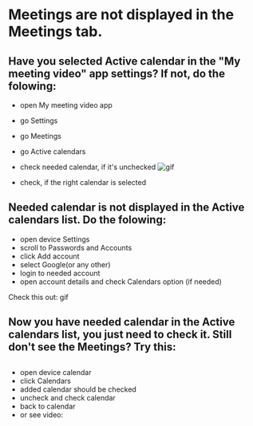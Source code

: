# Meetings are not displayed in the Meetings tab.

## Have you selected Active calendar in the "My meeting video" app settings? If not, do the folowing: 
* open My meeting video app
* go Settings
* go Meetings
* go Active calendars
* check needed calendar, if it's unchecked
![gif⁩⁩](gif_1556027024.gif)


* check, if the right calendar is selected

## Needed calendar is not displayed in the Active calendars list. Do the folowing:
* open device Settings
* scroll to Passwords and Accounts
* click Add account
* select Google(or any other)
* login to needed account 
* open account details and check Calendars option (if needed)

Check this out: gif

##  Now you have needed calendar in the Active calendars list, you just need to check it. Still don't see the Meetings? Try this:


## 
* open device calendar
* click Calendars
* added calendar should be checked
* uncheck and check calendar 
* back to calendar
* or see video:

